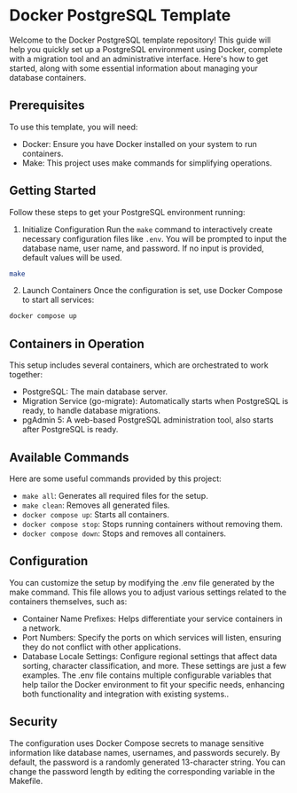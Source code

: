 # Docker PostgreSQL Template

Welcome to the Docker PostgreSQL template repository! This guide will help you quickly set up a PostgreSQL environment using Docker, complete with a migration tool and an administrative interface. Here's how to get started, along with some essential information about managing your database containers.

## Prerequisites

To use this template, you will need:

* Docker: Ensure you have Docker installed on your system to run containers.
* Make: This project uses make commands for simplifying operations.

## Getting Started

Follow these steps to get your PostgreSQL environment running:

1. Initialize Configuration
Run the `make` command to interactively create necessary configuration files like `.env`. You will be prompted to input the database name, user name, and password. If no input is provided, default values will be used.

```bash
make
```

2. Launch Containers
Once the configuration is set, use Docker Compose to start all services:

```bash
docker compose up
```

## Containers in Operation

This setup includes several containers, which are orchestrated to work together:

* PostgreSQL: The main database server.
* Migration Service (go-migrate): Automatically starts when PostgreSQL is ready, to handle database migrations.
* pgAdmin 5: A web-based PostgreSQL administration tool, also starts after PostgreSQL is ready.

## Available Commands

Here are some useful commands provided by this project:

* `make all`: Generates all required files for the setup.
* `make clean`: Removes all generated files.
* `docker compose up`: Starts all containers.
* `docker compose stop`: Stops running containers without removing them.
* `docker compose down`: Stops and removes all containers.

## Configuration

You can customize the setup by modifying the .env file generated by the make command. This file allows you to adjust various settings related to the containers themselves, such as:

* Container Name Prefixes: Helps differentiate your service containers in a network.
* Port Numbers: Specify the ports on which services will listen, ensuring they do not conflict with other applications.
* Database Locale Settings: Configure regional settings that affect data sorting, character classification, and more.
These settings are just a few examples. The .env file contains multiple configurable variables that help tailor the Docker environment to fit your specific needs, enhancing both functionality and integration with existing systems..

## Security

The configuration uses Docker Compose secrets to manage sensitive information like database names, usernames, and passwords securely. By default, the password is a randomly generated 13-character string. You can change the password length by editing the corresponding variable in the Makefile.